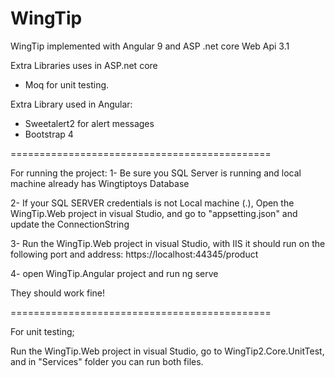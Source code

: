 # WingTip
WingTip implemented with Angular 9 and ASP .net core Web Api 3.1

Extra Libraries uses in ASP.net core
  - Moq for unit testing.
  
Extra Library used in Angular:
  - Sweetalert2 for alert messages
  - Bootstrap 4
  
=============================================

For running the project:
1- Be sure you SQL Server is running and local machine already has Wingtiptoys Database 

2- If your SQL SERVER credentials is not Local machine (.), Open the WingTip.Web project  in visual Studio, and go to "appsetting.json"
and update the ConnectionString

3- Run the WingTip.Web project in visual Studio, with IIS it should run on the following port and address:
https://localhost:44345/product

4- open WingTip.Angular project and run ng serve

They should work fine!

=============================================

For unit testing;

Run the WingTip.Web project in visual Studio, go to WingTip2.Core.UnitTest, 
and in "Services" folder you can run both files.
